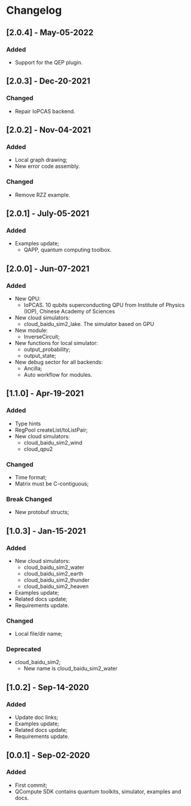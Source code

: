 # Changelog

## [2.0.4] - May-05-2022
### Added
- Support for the QEP plugin.

## [2.0.3] - Dec-20-2021
### Changed
- Repair IoPCAS backend.

## [2.0.2] - Nov-04-2021
### Added
- Local graph drawing;
- New error code assembly.
### Changed
- Remove RZZ example.

## [2.0.1] - July-05-2021
### Added
- Examples update;
  + QAPP, quantum computing toolbox.

## [2.0.0] - Jun-07-2021
### Added
- New QPU:
  + IoPCAS. 10 qubits superconducting QPU from Institute of Physics (IOP), Chinese Academy of Sciences
- New cloud simulators:
  + cloud_baidu_sim2_lake. The simulator based on GPU
- New module:
  + InverseCircuit;
- New functions for local simulator:
  + output_probability;
  + output_state;
- New debug sector for all backends:
  + Ancilla;
  + Auto workflow for modules.

## [1.1.0] - Apr-19-2021
### Added
- Type hints
- RegPool createList/toListPair;
- New cloud simulators:
  + cloud_baidu_sim2_wind
  + cloud_qpu2
### Changed
- Time format;
- Matrix must be C-contiguous;
### Break Changed
- New protobuf structs;

## [1.0.3] - Jan-15-2021
### Added
- New cloud simulators:
  + cloud_baidu_sim2_water
  + cloud_baidu_sim2_earth
  + cloud_baidu_sim2_thunder
  + cloud_baidu_sim2_heaven
- Examples update;
- Related docs update;
- Requirements update.
### Changed
- Local file/dir name;
### Deprecated
- cloud_baidu_sim2;
  + New name is cloud_baidu_sim2_water

## [1.0.2] - Sep-14-2020
### Added
- Update doc links;
- Examples update;
- Related docs update;
- Requirements update.

## [0.0.1] - Sep-02-2020
### Added
- First commit;
- QCompute SDK contains quantum toolkits, simulator, examples and docs.